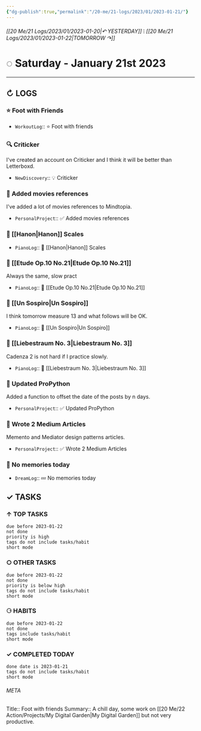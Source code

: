 ```yaml
---
{"dg-publish":true,"permalink":"/20-me/21-logs/2023/01/2023-01-21/"}
---
```


###### [[20 Me/21 Logs/2023/01/2023-01-20\|↶ YESTERDAY]] ⁝ [[20 Me/21 Logs/2023/01/2023-01-22\|TOMORROW ↷]]
# ◌ Saturday - January 21st 2023
---
## ↻ LOGS
### ⭐ Foot with Friends
- `WorkoutLog`:: ⭐ Foot with friends

### 🔍 Criticker
I've created an account on Criticker and I think it will be better than Letterboxd.
- `NewDiscovery`:: 💡 Criticker

### 🚧 Added movies references
I've added a lot of movies references to Mindtopia.
- `PersonalProject`:: ✅ Added movies references

### 🎹 [[Hanon\|Hanon]] Scales
- `PianoLog`:: 🎼 [[Hanon\|Hanon]] Scales

### 🎹 [[Etude Op.10 No.21\|Etude Op.10 No.21]]
Always the same, slow pract
- `PianoLog`:: 🎹 [[Etude Op.10 No.21\|Etude Op.10 No.21]]

### 🎹 [[Un Sospiro\|Un Sospiro]]
I think tomorrow measure 13 and what follows will be OK.
- `PianoLog`:: 🎹 [[Un Sospiro\|Un Sospiro]]

### 🎹 [[Liebestraum No. 3\|Liebestraum No. 3]]
Cadenza 2 is not hard if I practice slowly.
- `PianoLog`:: 🎹 [[Liebestraum No. 3\|Liebestraum No. 3]]

### 🚧 Updated ProPython
Added a function to offset the date of the posts by n days.
- `PersonalProject`:: ✅ Updated ProPython

### 🚧 Wrote 2 Medium Articles
Memento and Mediator design patterns articles.
- `PersonalProject`:: ✅ Wrote 2 Medium Articles

### 💭 No memories today
- `DreamLog`:: 💤 No memories today


## ✓ TASKS

###  ↑ TOP TASKS
```tasks
due before 2023-01-22
not done
priority is high
tags do not include tasks/habit
short mode
```

### ○ OTHER TASKS
```tasks
due before 2023-01-22
not done
priority is below high
tags do not include tasks/habit
short mode
```

### ⚆ HABITS
```tasks
due before 2023-01-22
not done
tags include tasks/habit
short mode
```

### ✓ COMPLETED TODAY
```tasks
done date is 2023-01-21
tags do not include tasks/habit
short mode
```





###### META
Title:: Foot with friends
Summary:: A chill day, some work on [[20 Me/22 Action/Projects/My Digital Garden\|My Digital Garden]] but not very productive.


